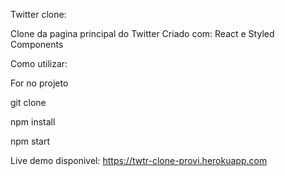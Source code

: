 Twitter clone:

Clone da pagina principal do Twitter
Criado com: React e Styled Components

Como utilizar:

For no projeto

git clone

npm install

npm start

Live demo disponivel: https://twtr-clone-provi.herokuapp.com
